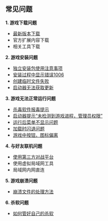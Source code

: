 ## 常见问题

**1. 游戏下载问题**
- [最新版本下载](./最新版本下载)
- 官方扩展内容下载
- 相关工具下载

**2. 游戏安装问题**
- [独立安装包使用注意事项](./独立安装包使用注意事项)
- [安装过程中显示错误1006](./安装过程中显示错误1006)
- [创建临时文件失败](./创建临时文件失败)
- [启动器无法获取更新](./启动器无法获得更新)

**3. 游戏无法正常运行问题**
- [杀毒软件报毒提示](./杀毒软件报毒提示)
- [启动器提示“未检测到游戏进程，管理员权限”](./启动器提示“未检测到游戏进程，管理员权限”)
- [运行后菜单不显示问题](./运行后菜单不显示问题)
- [加载时闪退问题](./闪退问题)
- [游戏中按钮，图标偏离](https://github.com/Zero-Fanker/Revenge-Now/wiki/%E6%B8%B8%E6%88%8F%E4%B8%AD%E6%8C%89%E9%92%AE%EF%BC%8C%E5%9B%BE%E6%A0%87%E5%81%8F%E7%A6%BB)

**4. 与好友联机问题**
- [使用第三方对战平台](./使用第三方对战平台)
- 使用虚拟局域网工具
- 局域网内网直连

**5. 游戏崩溃问题**
- [崩溃文件的处理方法](./debug文件的处理方法)

**6. 杀软问题**
- [如何管好自己的杀软](./如何管好自己的杀软)
